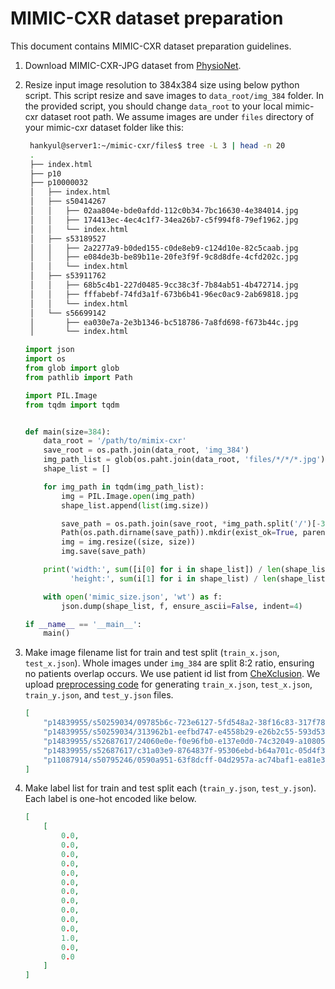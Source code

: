 # MIMIC-CXR dataset preparation

This document contains MIMIC-CXR dataset preparation guidelines.

1. Download MIMIC-CXR-JPG dataset from [PhysioNet](https://physionet.org/content/mimic-cxr/2.0.0/).
2. Resize input image resolution to 384x384 size using below python script. This script resize and save images to `data_root/img_384` folder. In the provided script, you should change `data_root` to your local mimic-cxr dataset root path.
We assume images are under `files` directory of your mimic-cxr dataset folder like this:
   ```bash
    hankyul@server1:~/mimic-cxr/files$ tree -L 3 | head -n 20
    .
    ├── index.html
    ├── p10
    ├── p10000032
    │   ├── index.html
    │   ├── s50414267
    │   │   ├── 02aa804e-bde0afdd-112c0b34-7bc16630-4e384014.jpg
    │   │   ├── 174413ec-4ec4c1f7-34ea26b7-c5f994f8-79ef1962.jpg
    │   │   └── index.html
    │   ├── s53189527
    │   │   ├── 2a2277a9-b0ded155-c0de8eb9-c124d10e-82c5caab.jpg
    │   │   ├── e084de3b-be89b11e-20fe3f9f-9c8d8dfe-4cfd202c.jpg
    │   │   └── index.html
    │   ├── s53911762
    │   │   ├── 68b5c4b1-227d0485-9cc38c3f-7b84ab51-4b472714.jpg
    │   │   ├── fffabebf-74fd3a1f-673b6b41-96ec0ac9-2ab69818.jpg
    │   │   └── index.html
    │   └── s56699142
    │       ├── ea030e7a-2e3b1346-bc518786-7a8fd698-f673b44c.jpg
    │       └── index.html
    ```

    ```python
    import json
    import os
    from glob import glob
    from pathlib import Path
    
    import PIL.Image
    from tqdm import tqdm
    
    
    def main(size=384):
        data_root = '/path/to/mimix-cxr'
        save_root = os.path.join(data_root, 'img_384')
        img_path_list = glob(os.paht.join(data_root, 'files/*/*/*.jpg'))
        shape_list = []
    
        for img_path in tqdm(img_path_list):
            img = PIL.Image.open(img_path)
            shape_list.append(list(img.size))
    
            save_path = os.path.join(save_root, *img_path.split('/')[-3:])
            Path(os.path.dirname(save_path)).mkdir(exist_ok=True, parents=True)
            img = img.resize((size, size))
            img.save(save_path)
    
        print('width:', sum([i[0] for i in shape_list]) / len(shape_list),
              'height:', sum(i[1] for i in shape_list) / len(shape_list))
    
        with open('mimic_size.json', 'wt') as f:
            json.dump(shape_list, f, ensure_ascii=False, indent=4)
    
    if __name__ == '__main__':
        main()
    ```
    
3. Make image filename list for train and test split (`train_x.json`, `test_x.json`). Whole images under `img_384` are split 8:2 ratio, ensuring no patients overlap occurs.
We use patient id list from [CheXclusion](https://github.com/LalehSeyyed/CheXclusion/blob/main/MIMIC/testSet_SubjID.csv). We upload [preprocessing code](misc/mimic_eda.ipynb) for generating `train_x.json`, `test_x.json`, `train_y.json`, and `test_y.json` files.

    ```json
    [
        "p14839955/s50259034/09785b6c-723e6127-5fd548a2-38f16c83-317f7809.jpg",
        "p14839955/s50259034/313962b1-eefbd747-e4558b29-e26b2c55-593d53fe.jpg",
        "p14839955/s52687617/24060e0e-f0e96fb0-e137e0d0-74c32049-a10805db.jpg",
        "p14839955/s52687617/c31a03e9-8764837f-95306ebd-b64a701c-05d4f308.jpg",
        "p11087914/s50795246/0590a951-63f8dcff-04d2957a-ac74baf1-ea81e311.jpg",
    ]
    ```

4. Make label list for train and test split each (`train_y.json`, `test_y.json`). Each label is one-hot encoded like below.

    ```json
    [
        [
            0.0,
            0.0,
            0.0,
            0.0,
            0.0,
            0.0,
            0.0,
            0.0,
            0.0,
            0.0,
            0.0,
            1.0,
            0.0,
            0.0
        ]
    ]
    ```
